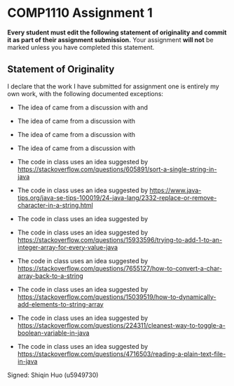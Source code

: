 # COMP1110 Assignment 1

**Every student must edit the following statement of originality and commit it as part of their assignment submission.**
Your assignment **will not** be marked unless you have completed this statement.

## Statement of Originality

I declare that the work I have submitted for assignment one is entirely my own work, with the following documented exceptions:

* The idea of <how to classify the mask positions in class Mask> came from a discussion with <Wenjun Yang u6251843> and <Ziyang Liu u6210090>
* The idea of <how to list all the combinations in class Hide> came from a discussion with <Wenjun Yang u6251843>
* The idea of <how to replace the masked position in class Mask> came from a discussion with <Zhiyi Wang u5728807>
* The idea of <how to generate all the correct objectives in class Hide> came from a discussion with <Zhiyi Wang u5728807 and Wenjun Yang u6251843>

* The code in class <Hide> uses an idea suggested by <https://stackoverflow.com/questions/605891/sort-a-single-string-in-java>
* The code in class <Hide> uses an idea suggested by <https://www.java-tips.org/java-se-tips-100019/24-java-lang/2332-replace-or-remove-character-in-a-string.html>
* The code in class <Hide> uses an idea suggested by <Introduction to Java Programming>
* The code in class <Mask> uses an idea suggested by <https://stackoverflow.com/questions/15933596/trying-to-add-1-to-an-integer-array-for-every-value-java>
* The code in class <Mask> uses an idea suggested by <https://stackoverflow.com/questions/7655127/how-to-convert-a-char-array-back-to-a-string>
* The code in class <Hide> uses an idea suggested by <https://stackoverflow.com/questions/15039519/how-to-dynamically-add-elements-to-string-array>
* The code in class <Hide> uses an idea suggested by <https://stackoverflow.com/questions/224311/cleanest-way-to-toggle-a-boolean-variable-in-java>
* The code in class <Hide> uses an idea suggested by <https://stackoverflow.com/questions/4716503/reading-a-plain-text-file-in-java>


Signed: Shiqin Huo (u5949730)